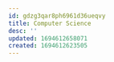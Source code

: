```yaml
---
id: gdzg3qar8ph6961d36ueqvy
title: Computer Science
desc: ''
updated: 1694612658071
created: 1694612623505
---
```

